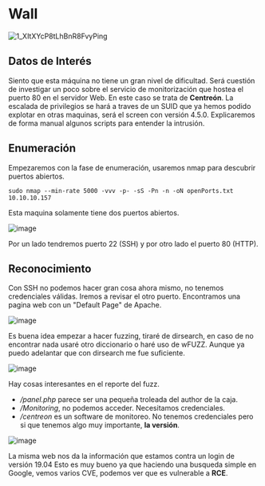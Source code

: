 # Wall

![1_XItXYcP8tLhBnR8FvyPing](https://user-images.githubusercontent.com/87484792/184016462-429034df-66b4-4f34-8386-107417732885.png)

## Datos de Interés

Siento que esta máquina no tiene un gran nivel de dificultad. Será cuestión de investigar un poco sobre el servicio de monitorización que hostea el puerto 80 en el servidor Web. En este caso se trata de **Centreón**. La escalada de privilegios se hará a traves de un SUID que ya hemos podido explotar en otras maquinas, será el screen con versión 4.5.0. Explicaremos de forma manual algunos scripts para entender la intrusión.

## Enumeración

Empezaremos con la fase de enumeración, usaremos nmap para descubrir puertos abiertos. 

`sudo nmap --min-rate 5000 -vvv -p- -sS -Pn -n -oN openPorts.txt 10.10.10.157`

Esta maquina solamente tiene dos puertos abiertos.

![image](https://user-images.githubusercontent.com/87484792/184020390-8073e636-5782-434b-8c9e-d632cec64022.png)

Por un lado tendremos puerto 22 (SSH) y por otro lado el puerto 80 (HTTP).

##  Reconocimiento 

Con SSH no podemos hacer gran cosa ahora mismo, no tenemos credenciales válidas. Iremos a revisar el otro puerto. Encontramos una pagina web con un "Default Page" de Apache. 

![image](https://user-images.githubusercontent.com/87484792/184023616-68fb0323-61b8-4928-863c-4e1f63d08612.png)

Es buena idea empezar a hacer fuzzing, tiraré de dirsearch, en caso de no encontrar nada usaré otro diccionario o haré uso de wFUZZ. Aunque ya puedo adelantar que con dirsearch me fue suficiente.

![image](https://user-images.githubusercontent.com/87484792/184025529-e16886f4-9fc6-4d8c-9cae-5fb7eb29bdd9.png)

Hay cosas interesantes en el reporte del fuzz. 
- */panel.php* parece ser una pequeña troleada del author de la caja.
- */Monitoring*, no podemos acceder. Necesitamos credenciales.
- */centreon* es un software de monitoreo. No tenemos credenciales pero si que tenemos algo muy importante, **la versión**.

![image](https://user-images.githubusercontent.com/87484792/184026472-c0a47dbd-145d-4564-800e-1f39c039f513.png)

La misma web nos da la información que estamos contra un login de versión 19.04 
Esto es muy bueno ya que haciendo una busqueda simple en Google, vemos varios CVE, podemos ver que es vulnerable a **RCE**.
